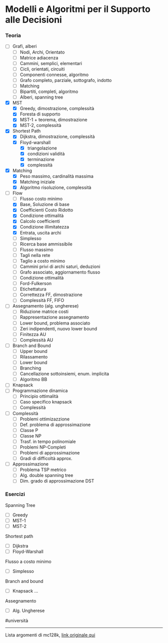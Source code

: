 # Modelli e Algoritmi per il Supporto alle Decisioni
### Teoria
- [ ] Grafi, alberi
    - [ ] Nodi, Archi, Orientato
    - [ ] Matrice adiacenza
    - [ ] Cammini, semplici, elementari
    - [ ] Cicli, orientati, circuiti
    - [ ] Componenti connesse, algoritmo
    - [ ] Grafo completo, parziale, sottografo, indotto
    - [ ] Matching
    - [ ] Bipartiti, completi, algoritmo
    - [ ] Alberi, spanning tree
- [x] MST
    - [x] Greedy, dimostrazione, complessità
    - [x] Foresta di supporto
    - [x] MST-1 + teorema, dimostrazione
    - [x] MST-2, complessità
- [x] Shortest Path
    - [x] Dijkstra, dimostrazione, complessità
    - [x] Floyd-warshall
        - [x] triangolazione
        - [x] condizioni validità
        - [x] terminazione
        - [x] complessità
- [x] Matching
    - [x] Peso massimo, cardinalità massima
    - [x] Matching iniziale
    - [x] Algoritmo risoluzione, complessità
- [ ] Flow
    - [ ] Flusso costo minimo
    - [x] Base, Soluzione di base
    - [x] Coefficienti Costo Ridotto
    - [x] Condizione ottimalità
    - [x] Calcolo coefficienti
    - [x] Condizione illimitatezza
    - [x] Entrata, uscita archi
    - [ ] Simplesso
    - [ ] Ricerca base ammissibile
    - [ ] Flusso massimo
    - [ ] Tagli nella rete
    - [ ] Taglio a costo minimo
    - [ ] Cammini privi di archi saturi, deduzioni
    - [ ] Grafo associato, aggiornamento flusso
    - [ ] Condizione ottimalità
    - [ ] Ford-Fulkerson
    - [ ] Etichettatura
    - [ ] Correttezza FF, dimostrazione
    - [ ] Complessità FF, FIFO
- [ ] Assegnamento (alg. ungherese)
    - [ ] Riduzione matrice costi
    - [ ] Rappresentazione assegnamento
    - [ ] Lower bound, problema associato
    - [ ] Zeri indipendenti, nuovo lower bound
    - [ ] Finitezza AU
    - [ ] Complessità AU
- [ ] Branch and Bound
    - [ ] Upper bound
    - [ ] Rilassamento
    - [ ] Lower bound
    - [ ] Branching
    - [ ] Cancellazione sottoinsiemi, enum. implicita
    - [ ] Algoritmo BB
- [ ] Knapsack
- [ ] Programmazione dinamica
    - [ ] Principio ottimalità
    - [ ] Caso specifico knapsack
    - [ ] Complessità
- [ ] Complessità
    - [ ] Problemi ottimizazzione
    - [ ] Def. problema di approssimazione
    - [ ] Classe P
    - [ ] Classe NP
    - [ ] Trasf. in tempo polinomiale
    - [ ] Problemi NP-Completi
    - [ ] Problemi di approssimazione
    - [ ] Gradi di difficoltà approx.
- [ ] Approssimazione
    - [ ] Problema TSP metrico
    - [ ] Alg. double spanning tree
    - [ ] Dim. grado di approssimazione DST

### Esercizi
Spanning Tree
- [ ] Greedy
- [ ] MST-1
- [ ] MST-2

Shortest path
- [ ] Dijkstra
- [ ] Floyd-Warshall

Flusso a costo minimo
- [ ] Simplesso

Branch and bound
- [ ] Knapsack
…

Assegnamento
- [ ] Alg. Ungherese


#università

---
Lista argomenti di mc128k, [link originale qui](http://files.mc128k.info/public/?secure_token=3nItxF2a0yDYqQkVlqj3SnovlToYvkAS&minisite_session=mod_alg&&get_action=open_file&repository_id=6ae42c65f4895661c6b6e610b98bba8d&file=%2FArgomenti.md)
